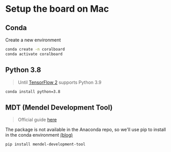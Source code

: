 # Setup the board on Mac

## Conda

Create a new environment
```sh
conda create -n coralboard
conda activate coralboard
```

## Python 3.8
> Until [TensorFlow 2](https://www.tensorflow.org/install) supports Python 3.9

```sh
conda install python=3.8
```

## MDT (Mendel Development Tool)
> Official guide [here](https://www.coral.ai/docs/dev-board-mini/get-started/)

The package is not available in the Anaconda repo, so we'll use pip to install in the conda environment [(blog)](https://www.anaconda.com/blog/using-pip-in-a-conda-environment)

```sh
pip install mendel-development-tool
```

